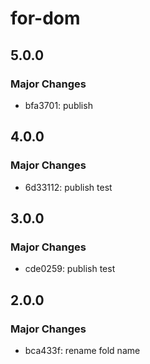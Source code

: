 # for-dom

## 5.0.0

### Major Changes

- bfa3701: publish

## 4.0.0

### Major Changes

- 6d33112: publish test

## 3.0.0

### Major Changes

- cde0259: publish test

## 2.0.0

### Major Changes

- bca433f: rename fold name
